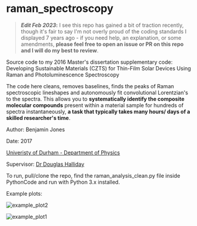 # raman_spectroscopy

> **_Edit Feb 2023_:**  I see this repo has gained a bit of traction recently, though it's fair to say I'm not overly proud of the coding standards I displayed 7 years ago - if you need help, an explanation, or some amendments, **please feel free to open an issue or PR on this repo and I will do my best to review**. 


Source code to my 2016 Master's dissertation supplementary code: Developing Sustainable Materials (CZTS) for Thin-Film Solar Devices Using Raman and Photoluminescence Spectroscopy

The code here cleans, removes baselines, finds the peaks of Raman spectroscopic lineshapes and autonomously fit convolutional Lorentzian's to the spectra. This allows you to **systematically identify the composite molecular compounds** present within a material sample for hundreds of spectra instantaneously, **a task that typically takes many hours/ days of a skilled researcher's time**. 

Author: Benjamin Jones

Date: 2017

[Univeristy of Durham - Department of Physics](https://www.dur.ac.uk/physics/)

Supervisor: [Dr Douglas Halliday](https://www.dur.ac.uk/physics/staff/profiles/?id=538)

To run, pull/clone the repo, find the raman_analysis_clean.py file inside PythonCode and run with Python 3.x installed. 

Example plots: 

![example_plot2](https://raw.githubusercontent.com/btjones-me/raman_spectroscopy/master/Raman%20Spectroscopy/ExamplePlots/figure_5.png)

![example_plot1](https://raw.githubusercontent.com/btjones-me/raman_spectroscopy/master/Raman%20Spectroscopy/ExamplePlots/averages488.png)
